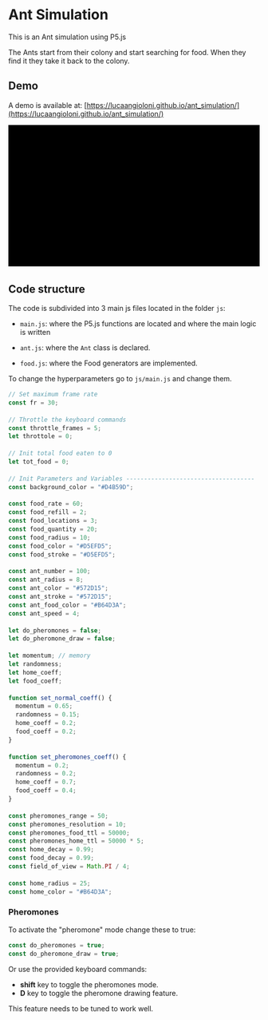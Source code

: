 # Ant Simulation

This is an Ant simulation using P5.js

The Ants start from their colony and start searching for food. When they find it they take it back to the colony.

## Demo

A demo is available at: [https://lucaangioloni.github.io/ant_simulation/](https://lucaangioloni.github.io/ant_simulation/)

![ant_gif](imgs/ant_gif.gif)

## Code structure

The code is subdivided into 3 main js files located in the folder `js`:

- `main.js`: where the P5.js functions are located and where the main logic is written

- `ant.js`: where the `Ant` class is declared.

- `food.js`: where the Food generators are implemented.

To change the hyperparameters go to `js/main.js` and change them.

```javascript
// Set maximum frame rate
const fr = 30;

// Throttle the keyboard commands
const throttle_frames = 5;
let throttole = 0;

// Init total food eaten to 0
let tot_food = 0;

// Init Parameters and Variables ------------------------------------
const background_color = "#D4B59D";

const food_rate = 60;
const food_refill = 2;
const food_locations = 3;
const food_quantity = 20;
const food_radius = 10;
const food_color = "#D5EFD5";
const food_stroke = "#D5EFD5";

const ant_number = 100;
const ant_radius = 8;
const ant_color = "#572D15";
const ant_stroke = "#572D15";
const ant_food_color = "#B64D3A";
const ant_speed = 4;

let do_pheromones = false;
let do_pheromone_draw = false;

let momentum; // memory
let randomness;
let home_coeff;
let food_coeff;

function set_normal_coeff() {
  momentum = 0.65;
  randomness = 0.15;
  home_coeff = 0.2;
  food_coeff = 0.2;
}

function set_pheromones_coeff() {
  momentum = 0.2;
  randomness = 0.2;
  home_coeff = 0.7;
  food_coeff = 0.4;
}

const pheromones_range = 50;
const pheromones_resolution = 10;
const pheromones_food_ttl = 50000;
const pheromones_home_ttl = 50000 * 5;
const home_decay = 0.99;
const food_decay = 0.99;
const field_of_view = Math.PI / 4;

const home_radius = 25;
const home_color = "#B64D3A";
```

### Pheromones

To activate the "pheromone" mode change these to true:

```javascript
const do_pheromones = true;
const do_pheromone_draw = true;
```

Or use the provided keyboard commands:

- **shift** key to toggle the pheromones mode.
- **D** key to toggle the pheromone drawing feature.

This feature needs to be tuned to work well.
